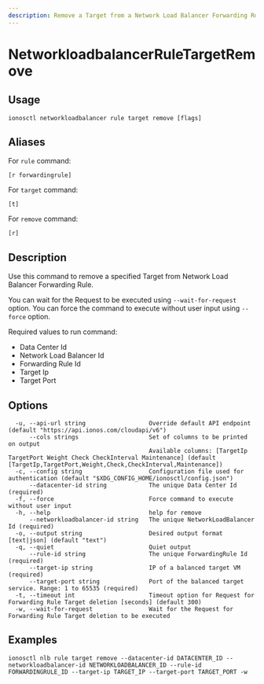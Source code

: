 ```yaml
---
description: Remove a Target from a Network Load Balancer Forwarding Rule
---
```


# NetworkloadbalancerRuleTargetRemove

## Usage

```text
ionosctl networkloadbalancer rule target remove [flags]
```

## Aliases

For `rule` command:

```text
[r forwardingrule]
```

For `target` command:

```text
[t]
```

For `remove` command:

```text
[r]
```

## Description

Use this command to remove a specified Target from Network Load Balancer Forwarding Rule.

You can wait for the Request to be executed using `--wait-for-request` option. You can force the command to execute without user input using `--force` option.

Required values to run command:

* Data Center Id
* Network Load Balancer Id
* Forwarding Rule Id
* Target Ip
* Target Port

## Options

```text
  -u, --api-url string                  Override default API endpoint (default "https://api.ionos.com/cloudapi/v6")
      --cols strings                    Set of columns to be printed on output 
                                        Available columns: [TargetIp TargetPort Weight Check CheckInterval Maintenance] (default [TargetIp,TargetPort,Weight,Check,CheckInterval,Maintenance])
  -c, --config string                   Configuration file used for authentication (default "$XDG_CONFIG_HOME/ionosctl/config.json")
      --datacenter-id string            The unique Data Center Id (required)
  -f, --force                           Force command to execute without user input
  -h, --help                            help for remove
      --networkloadbalancer-id string   The unique NetworkLoadBalancer Id (required)
  -o, --output string                   Desired output format [text|json] (default "text")
  -q, --quiet                           Quiet output
      --rule-id string                  The unique ForwardingRule Id (required)
      --target-ip string                IP of a balanced target VM (required)
      --target-port string              Port of the balanced target service. Range: 1 to 65535 (required)
  -t, --timeout int                     Timeout option for Request for Forwarding Rule Target deletion [seconds] (default 300)
  -w, --wait-for-request                Wait for the Request for Forwarding Rule Target deletion to be executed
```

## Examples

```text
ionosctl nlb rule target remove --datacenter-id DATACENTER_ID --networkloadbalancer-id NETWORKLOADBALANCER_ID --rule-id FORWARDINGRULE_ID --target-ip TARGET_IP --target-port TARGET_PORT -w
```

